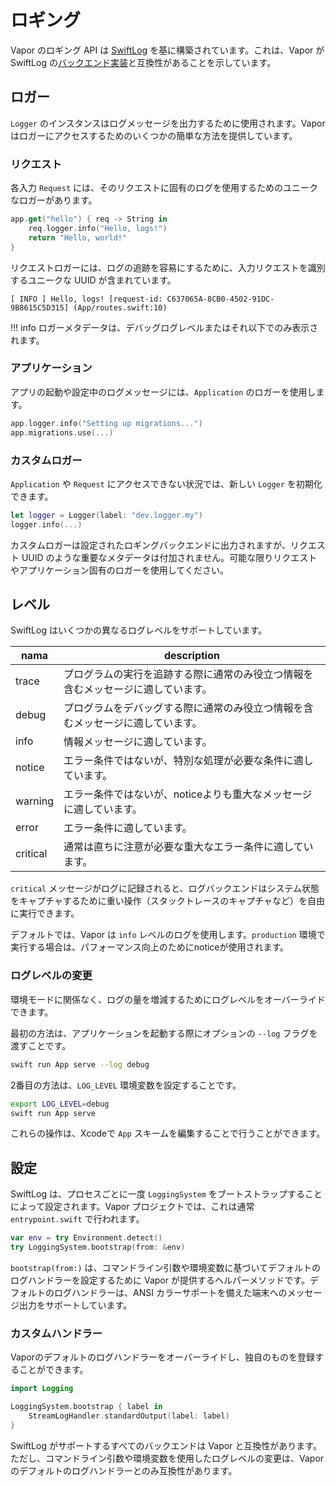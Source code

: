 # ロギング 

Vapor のロギング API は [SwiftLog](https://github.com/apple/swift-log) を基に構築されています。これは、Vapor が SwiftLog の[バックエンド実装](https://github.com/apple/swift-log#backends)と互換性があることを示しています。

## ロガー

`Logger` のインスタンスはログメッセージを出力するために使用されます。Vapor はロガーにアクセスするためのいくつかの簡単な方法を提供しています。

### リクエスト

各入力 `Request` には、そのリクエストに固有のログを使用するためのユニークなロガーがあります。

```swift
app.get("hello") { req -> String in
    req.logger.info("Hello, logs!")
    return "Hello, world!"
}
```

リクエストロガーには、ログの追跡を容易にするために、入力リクエストを識別するユニークな UUID が含まれています。

```
[ INFO ] Hello, logs! [request-id: C637065A-8CB0-4502-91DC-9B8615C5D315] (App/routes.swift:10)
```

!!! info
    ロガーメタデータは、デバッグログレベルまたはそれ以下でのみ表示されます。

### アプリケーション

アプリの起動や設定中のログメッセージには、`Application` のロガーを使用します。

```swift
app.logger.info("Setting up migrations...")
app.migrations.use(...)
```

### カスタムロガー

`Application` や `Request` にアクセスできない状況では、新しい `Logger` を初期化できます。

```swift
let logger = Logger(label: "dev.logger.my")
logger.info(...)
```

カスタムロガーは設定されたロギングバックエンドに出力されますが、リクエスト UUID のような重要なメタデータは付加されません。可能な限りリクエストやアプリケーション固有のロガーを使用してください。

## レベル

SwiftLog はいくつかの異なるログレベルをサポートしています。

|nama|description|
|-|-|
|trace|プログラムの実行を追跡する際に通常のみ役立つ情報を含むメッセージに適しています。|
|debug|プログラムをデバッグする際に通常のみ役立つ情報を含むメッセージに適しています。|
|info|情報メッセージに適しています。|
|notice|エラー条件ではないが、特別な処理が必要な条件に適しています。|
|warning|エラー条件ではないが、noticeよりも重大なメッセージに適しています。|
|error|エラー条件に適しています。|
|critical|通常は直ちに注意が必要な重大なエラー条件に適しています。|

`critical` メッセージがログに記録されると、ログバックエンドはシステム状態をキャプチャするために重い操作（スタックトレースのキャプチャなど）を自由に実行できます。

デフォルトでは、Vapor は `info` レベルのログを使用します。`production` 環境で実行する場合は、パフォーマンス向上のためにnoticeが使用されます。

### ログレベルの変更

環境モードに関係なく、ログの量を増減するためにログレベルをオーバーライドできます。

最初の方法は、アプリケーションを起動する際にオプションの `--log` フラグを渡すことです。

```sh
swift run App serve --log debug
```

2番目の方法は、`LOG_LEVEL` 環境変数を設定することです。

```sh
export LOG_LEVEL=debug
swift run App serve
```

これらの操作は、Xcodeで `App` スキームを編集することで行うことができます。

## 設定

SwiftLog は、プロセスごとに一度 `LoggingSystem` をブートストラップすることによって設定されます。Vapor プロジェクトでは、これは通常 `entrypoint.swift` で行われます。

```swift
var env = try Environment.detect()
try LoggingSystem.bootstrap(from: &env)
```

`bootstrap(from:)` は、コマンドライン引数や環境変数に基づいてデフォルトのログハンドラーを設定するために Vapor が提供するヘルパーメソッドです。デフォルトのログハンドラーは、ANSI カラーサポートを備えた端末へのメッセージ出力をサポートしています。

### カスタムハンドラー

Vaporのデフォルトのログハンドラーをオーバーライドし、独自のものを登録することができます。

```swift
import Logging

LoggingSystem.bootstrap { label in
    StreamLogHandler.standardOutput(label: label)
}
```

SwiftLog がサポートするすべてのバックエンドは Vapor と互換性があります。ただし、コマンドライン引数や環境変数を使用したログレベルの変更は、Vapor のデフォルトのログハンドラーとのみ互換性があります。
